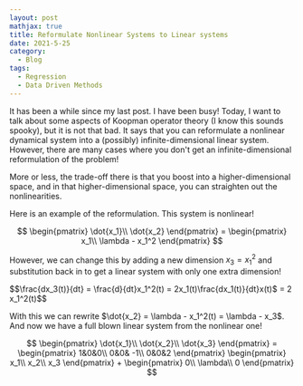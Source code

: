 ```yaml
---
layout: post
mathjax: true
title: Reformulate Nonlinear Systems to Linear systems
date: 2021-5-25
category:
  - Blog
tags:
  - Regression
  - Data Driven Methods
---
```

It has been a while since my last post. I have been busy! Today, I want to talk about some aspects of Koopman operator theory (I know this sounds spooky), but it is not that bad. It says that you can reformulate a nonlinear dynamical system into a (possibly) infinite-dimensional linear system. However, there are many cases where you don't get an infinite-dimensional reformulation of the problem!

More or less, the trade-off there is that you boost into a higher-dimensional space, and in that higher-dimensional space, you can straighten out the nonlinearities. 

Here is an example of the reformulation. This system is nonlinear!

$$
\begin{pmatrix}
\dot{x_1}\\
\dot{x_2}
\end{pmatrix} = 
\begin{pmatrix}
x_1\\
\lambda - x_1^2
\end{pmatrix}
$$

However, we can change this by adding a new dimension $x_3 = x_1^2$ and substitution back in to get a linear system with only one extra dimension!

$$\frac{dx_3(t)}{dt} = \frac{d}{dt}x_1^2(t) = 2x_1(t)\frac{dx_1(t)}{dt}x(t)$ = 2 x_1^2(t)$$

With this we can rewrite $\dot{x_2} = \lambda  - x_1^2(t) = \lambda - x_3$. And now we have a full blown linear system from the nonlinear one!

$$
\begin{pmatrix}
\dot{x_1}\\
\dot{x_2}\\
\dot{x_3}
\end{pmatrix} = 
\begin{pmatrix}
1&0&0\\
0&0& -1\\
0&0&2
\end{pmatrix}
\begin{pmatrix}
x_1\\
x_2\\
x_3
\end{pmatrix} + 
\begin{pmatrix}
0\\
\lambda\\
0
\end{pmatrix}
$$
